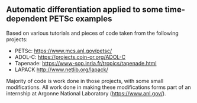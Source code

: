 ## Automatic differentiation applied to some time-dependent PETSc examples

Based on various tutorials and pieces of code taken from the following projects:
* PETSc: https://www.mcs.anl.gov/petsc/
* ADOL-C: https://projects.coin-or.org/ADOL-C
* Tapenade: https://www-sop.inria.fr/tropics/tapenade.html
* LAPACK http://www.netlib.org/lapack/

Majority of code is work done in those projects, with some small modifications. All work done in making these modifications forms part of an internship at Argonne National Laboratory (https://www.anl.gov/).
